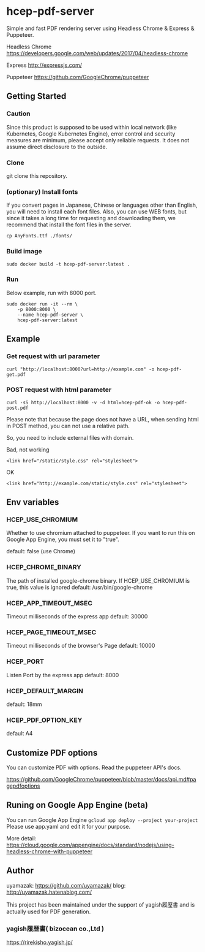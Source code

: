 # hcep-pdf-server

Simple and fast PDF rendering server using Headless Chrome & Express & Puppeteer.

Headless Chrome
<https://developers.google.com/web/updates/2017/04/headless-chrome>

Express
<http://expressjs.com/>

Puppeteer
<https://github.com/GoogleChrome/puppeteer>

## Getting Started

### Caution
Since this product is supposed to be used within local network (like Kubernetes, Google Kubernetes Engine), error control and security measures are minimum, please accept only reliable requests. It does not assume direct disclosure to the outside.


### Clone
git clone this repository.


### (optionary) Install fonts
If you convert pages in Japanese, Chinese or languages other than English, you will need to install each font files. Also, you can use WEB fonts, but since it takes a long time for requesting and downloading them, we recommend that install the font files in the server.


```
cp AnyFonts.ttf ./fonts/
```


### Build image

```
sudo docker build -t hcep-pdf-server:latest .
```

### Run

Below example, run with 8000 port.

```
sudo docker run -it --rm \
    -p 8000:8000 \
    --name hcep-pdf-server \
    hcep-pdf-server:latest
```

## Example

### Get request with url parameter

```
curl "http://localhost:8000?url=http://example.com" -o hcep-pdf-get.pdf
```

### POST request with html parameter

```
curl -sS http://localhost:8000 -v -d html=hcep-pdf-ok -o hcep-pdf-post.pdf
```

Please note that because the page does not have a URL, when sending html in POST method, you can not use a relative path.

So, you need to include external files with domain.

Bad, not working

```
<link href="/static/style.css" rel="stylesheet">
```

OK

```
<link href="http://example.com/static/style.css" rel="stylesheet">
```

## Env variables
### HCEP_USE_CHROMIUM
Whether to use chromium attached to puppeteer.
If you want to run this on Google App Engine, you must set it to "true".

default: false (use Chrome)

### HCEP_CHROME_BINARY
The path of installed google-chrome binary.
If HCEP_USE_CHROMIUM is true, this value is ignored
default: /usr/bin/google-chrome

### HCEP_APP_TIMEOUT_MSEC
Timeout milliseconds of the express app
default: 30000

### HCEP_PAGE_TIMEOUT_MSEC
Timeout milliseconds of the browser's Page
default: 10000

### HCEP_PORT
Listen Port by the express app
default: 8000

### HCEP_DEFAULT_MARGIN
default: 18mm

### HCEP_PDF_OPTION_KEY
default A4


## Customize PDF options
You can customize PDF with options. Read the puppeteer API's docs.

<https://github.com/GoogleChrome/puppeteer/blob/master/docs/api.md#pagepdfoptions>

## Runing on Google App Engine (beta)
You can run Google App Engine
`gcloud app deploy --project your-project`
Please use app.yaml and edit it for your purpose.

More detail:
https://cloud.google.com/appengine/docs/standard/nodejs/using-headless-chrome-with-puppeteer

## Author
uyamazak: https://github.com/uyamazak/
blog: http://uyamazak.hatenablog.com/

This project has been maintained under the support of yagish履歴書 and is actually used for PDF generation.

### yagish履歴書( bizocean co.,Ltd )
https://rirekisho.yagish.jp/
